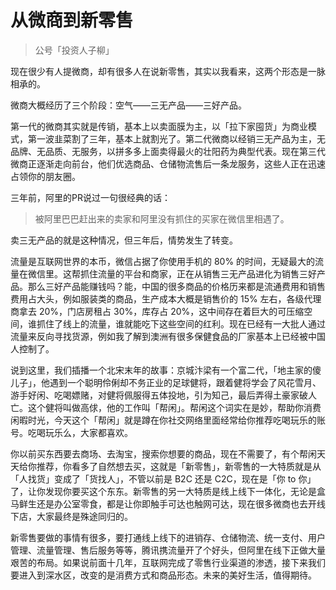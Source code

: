 # 从微商到新零售
> 公号「投资人子柳」

现在很少有人提微商，却有很多人在说新零售，其实以我看来，这两个形态是一脉相承的。

微商大概经历了三个阶段：空气——三无产品——三好产品。

第一代的微商其实就是传销，基本上以卖面膜为主，以「拉下家囤货」为商业模式，第一波韭菜割了三年，基本上就割光了。第二代微商以经销三无产品为主，无品牌、无品质、无服务，以拼多多上面卖得最火的壮阳药为典型代表。现在第三代微商正逐渐走向前台，他们优选商品、仓储物流售后一条龙服务，这些人正在迅速占领你的朋友圈。

三年前，阿里的PR说过一句很经典的话：

> 被阿里巴巴赶出来的卖家和阿里没有抓住的买家在微信里相遇了。

卖三无产品的就是这种情况，但三年后，情势发生了转变。

流量是互联网世界的本币，微信占据了你使用手机的 80% 的时间，无疑最大的流量在微信里。这帮抓住流量的平台和商家，正在从销售三无产品进化为销售三好产品。那么三好产品能赚钱吗？能，中国的很多商品的价格历来都是流通费用和销售费用占大头，例如服装类的商品，生产成本大概是销售价的 15% 左右，各级代理商拿去 20%，门店房租占 30%，库存占 20%，这中间存在着巨大的可压缩空间，谁抓住了线上的流量，谁就能吃下这些空间的红利。现在已经有一大批人通过流量来反向寻找货源，例如我了解到澳洲有很多保健食品的厂家基本上已经被中国人控制了。

说到这里，我们插播一个北宋末年的故事：京城汴梁有一个富二代，「地主家的傻儿子」，他遇到一个聪明伶俐却不务正业的足球健将，跟着健将学会了风花雪月、游手好闲、吃喝嫖赌，对健将佩服得五体投地，引为知己，最后弄得土豪家破人亡。这个健将叫做高俅，他的工作叫「帮闲」。帮闲这个词实在是妙，帮助你消费闲暇时光，今天这个「帮闲」就是蹲在你社交网络里面经常给你推荐吃喝玩乐的账号。吃喝玩乐么，大家都喜欢。

你以前买东西要去商场、去淘宝，搜索你想要的商品，现在不需要了，有个帮闲天天给你推荐，你看多了自然想去买，这就是「新零售」，新零售的一大特质就是从「人找货」变成了「货找人」，不管以前是 B2C 还是 C2C，现在是「你 to 你」了，让你发现你要买这个东东。新零售的另一大特质是线上线下一体化，无论是盒马鲜生还是办公室零食，都是让你即触手可达也触网可达，现在很多微商也去开线下店，大家最终是殊途同归的。

新零售要做的事情有很多，要打通线上线下的进销存、仓储物流、统一支付、用户管理、流量管理、售后服务等等，腾讯携流量开了个好头，但阿里在线下正做大量艰苦的布局。如果说前面十几年，互联网完成了零售行业渠道的渗透，接下来我们要进入到深水区，改变的是消费方式和商品形态。未来的美好生活，值得期待。

